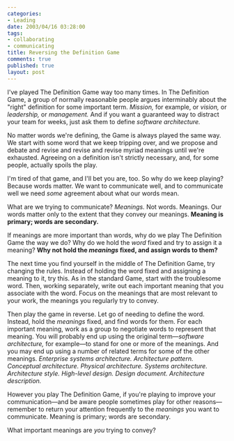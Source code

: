 ```yaml
--- 
categories: 
- Leading
date: 2003/04/16 03:28:00
tags: 
- collaborating
- communicating
title: Reversing the Definition Game
comments: true
published: true
layout: post
---
```


<p> I've played The Definition Game way too many times. In The Definition Game, a group of normally reasonable people argues interminably about the "right" definition for some important term. <em>Mission,</em> for example, or <em>vision,</em> or <em>leadership,</em> or <em>management.</em> And if you want a guaranteed way to distract your team for weeks, just ask them to define <em>software architecture.</em>
</p>
<p> No matter words we're defining, the Game is always played the same way. We start with some word that we keep tripping over, and we propose and debate and revise and revise and revise myriad meanings until we're exhausted. Agreeing on a definition isn't strictly necessary, and, for some people, actually spoils the play. </p>
<p> I'm tired of that game, and I'll bet you are, too. So why do we keep playing? Because words matter. We want to communicate well, and to communicate well we need <em>some</em> agreement about what our words mean. </p>
<p> What are we trying to communicate? <em>Meanings.</em> Not words. Meanings. Our words matter only to the extent that they convey our meanings. <strong>Meaning is primary; words are secondary.</strong>
</p>
<p> If meanings are more important than words, why do we play The Definition Game the way we do? Why do we hold the <em>word</em> fixed and try to assign it a meaning? <strong>Why not hold the <em>meanings</em> fixed, and assign words to them?</strong>
</p>
<p> The next time you find yourself in the middle of The Definition Game, try changing the rules. Instead of holding the word fixed and assigning a meaning to it, try this. As in the standard Game, start with the troublesome word. Then, working separately, write out each important meaning that you associate with the word. Focus on the meanings that are most relevant to your work, the meanings you regularly try to convey. </p>
<p> Then play the game in reverse. Let go of needing to define the word. Instead, hold the <em>meanings</em> fixed, and find words for them. For each important meaning, work as a group to negotiate words to represent that meaning. You will probably end up using the original term—<em>software architecture,</em> for example—to stand for one or more of the meanings. And you may end up using a number of related terms for some of the other meanings. <em>Enterprise systems architecture. Architecture pattern. Conceptual architecture. Physical architecture. Systems architecture. Architecture style. High-level design. Design document. Architecture description. </em>
</p>
<p> However you play The Definition Game, if you're playing to improve your communication—and be aware people sometimes play for other reasons—remember to return your attention frequently to the <em>meanings</em> you want to communicate. Meaning is primary; words are secondary. </p>
<p> What important meanings are <em>you</em> trying to convey? </p>
